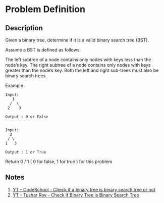 # Problem Definition

## Description

Given a binary tree, determine if it is a valid binary search tree (BST).

Assume a BST is defined as follows:

The left subtree of a node contains only nodes with keys less than the node’s key.
The right subtree of a node contains only nodes with keys greater than the node’s key.
Both the left and right sub-trees must also be binary search trees.

Example :

```plaintext
Input:
   1
  /  \
 2    3

Output : 0 or False


Input:
  2
 / \
1   3

Output : 1 or True
```

Return 0 / 1 ( 0 for false, 1 for true ) for this problem

## Notes

1. [YT - CodeSchool - Check if a binary tree is binary search tree or not](https://www.youtube.com/watch?v=yEwSGhSsT0U)
1. [YT - Tushar Roy - Check if Binary Tree is Binary Search Tree](https://www.youtube.com/watch?v=MILxfAbIhrE)